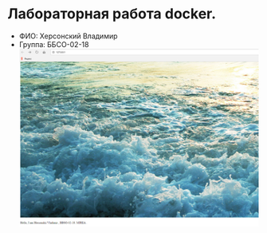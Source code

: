 # Лабораторная работа docker.
- ФИО: Херсонский Владимир
- Группа: ББСО-02-18
![Image alt](https://github.com/VovaXerson22/oslabs/blob/master/docker/SCCREENSHOT.PNG)
